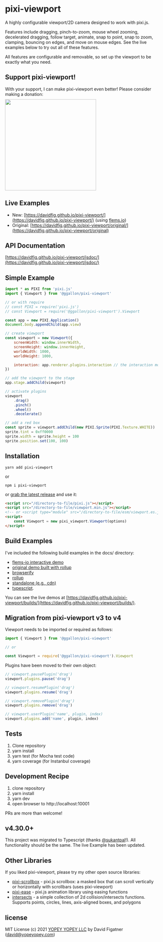 # pixi-viewport
A highly configurable viewport/2D camera designed to work with pixi.js.

Features include dragging, pinch-to-zoom, mouse wheel zooming, decelerated dragging, follow target, animate, snap to point, snap to zoom, clamping, bouncing on edges, and move on mouse edges. See the live examples below to try out all of these features.

All features are configurable and removable, so set up the viewport to be exactly what you need.

## Support pixi-viewport!
With your support, I can make pixi-viewport even better! Please consider making a donation:
<a href="https://opencollective.com/pixi-viewport/donate" target="_blank">
  <img src="https://opencollective.com/pixi-viewport/donate/button@2x.png?color=blue" width=300 style="margin-top: 0.5rem; display: block"/>
</a>

## Live Examples
* New: [https://davidfig.github.io/pixi-viewport/](https://davidfig.github.io/pixi-viewport/) (using [flems.io](https://flems.io))
* Original:  [https://davidfig.github.io/pixi-viewport/original/](https://davidfig.github.io/pixi-viewport/original)

## API Documentation
[https://davidfig.github.io/pixi-viewport/jsdoc/](https://davidfig.github.io/pixi-viewport/jsdoc/)

## Simple Example
```js
import * as PIXI from 'pixi.js'
import { Viewport } from '@ggallon/pixi-viewport'

// or with require
// const PIXI = require('pixi.js')
// const Viewport = require('@ggallon/pixi-viewport').Viewport

const app = new PIXI.Application()
document.body.appendChild(app.view)

// create viewport
const viewport = new Viewport({
    screenWidth: window.innerWidth,
    screenHeight: window.innerHeight,
    worldWidth: 1000,
    worldHeight: 1000,

    interaction: app.renderer.plugins.interaction // the interaction module is important for wheel to work properly when renderer.view is placed or scaled
})

// add the viewport to the stage
app.stage.addChild(viewport)

// activate plugins
viewport
    .drag()
    .pinch()
    .wheel()
    .decelerate()

// add a red box
const sprite = viewport.addChild(new PIXI.Sprite(PIXI.Texture.WHITE))
sprite.tint = 0xff0000
sprite.width = sprite.height = 100
sprite.position.set(100, 100)
```

## Installation

    yarn add pixi-viewport
or

    npm i pixi-viewport

or [grab the latest release](https://github.com/davidfig/pixi-viewport/releases/) and use it:

```html
<script src="/directory-to-file/pixi.js"></script>
<script src="/directory-to-file/viewport.min.js"></script>
<!-- or <script type="module" src="/directory-to-file/esm/viewport.es.js"></script> -->
<script>
    const Viewport = new pixi_viewport.Viewport(options)
</script>
```

## Build Examples
I've included the following build examples in the docs/ directory:

* [flems-io interactive demo](https://davidfig.github.io/pixi-viewport/)
* [original demo built with rollup](https://github.com/davidfig/pixi-viewport/tree/master/docs/original)
* [browserify](https://github.com/davidfig/pixi-viewport/tree/master/docs/builds/browserify)
* [rollup](https://github.com/davidfig/pixi-viewport/tree/master/docs/builds/rollup)
* [standalone (e.g., cdn)](https://github.com/davidfig/pixi-viewport/tree/master/docs/builds/standalone)
* [typescript](https://github.com/davidfig/pixi-viewport/tree/master/docs/builds/ts).

You can see the live demos at [https://davidfig.github.io/pixi-viewport/builds/](https://davidfig.github.io/pixi-viewport/builds/).

## Migration from pixi-viewport v3 to v4
Viewport needs to be imported or required as follows:
```js
import { Viewport } from '@ggallon/pixi-viewport'

// or

const Viewport = require('@ggallon/pixi-viewport').Viewport
```
Plugins have been moved to their own object:
```js
// viewport.pausePlugin('drag')
viewport.plugins.pause('drag')

// viewport.resumePlugin('drag')
viewport.plugins.resume('drag')

// viewport.removePlugin('drag')
viewport.plugins.remove('drag')

// viewport.userPlugin('name', plugin, index)
viewport.plugins.add('name', plugin, index)
```

## Tests

1. Clone repository
2. yarn install
3. yarn test (for Mocha test code)
4. yarn coverage (for Instanbul coverage)

## Development Recipe

1. clone repository
2. yarn install
3. yarn dev
4. open browser to http://localhost:10001

PRs are more than welcome!

## v4.30.0+
This project was migrated to Typescript (thanks [@sukantpal](https://github.com/SukantPal)!). All functionality should be the same. The live Example has been updated.

## Other Libraries
If you liked pixi-viewport, please try my other open source libraries:
* [pixi-scrollbox](https://github.com/davidfig/pixi-scrollbox) - pixi.js scrollbox: a masked box that can scroll vertically or horizontally with scrollbars (uses pixi-viewport)
* [pixi-ease](https://github.com/davidfig/pixi-ease) - pixi.js animation library using easing functions
* [intersects](https://github.com/davidfig/intersects) - a simple collection of 2d collision/intersects functions. Supports points, circles, lines, axis-aligned boxes, and polygons

## license
MIT License
(c) 2021 [YOPEY YOPEY LLC](https://yopeyopey.com/) by David Figatner (david@yopeyopey.com)